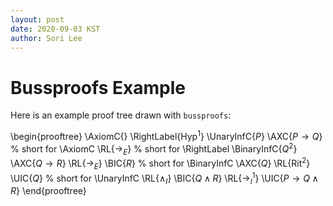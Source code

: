 ```yaml
---
layout: post
date: 2020-09-03 KST
author: Sori Lee
---
```


# Bussproofs Example

Here is an example proof tree drawn with `bussproofs`:

\begin{prooftree}
      \AxiomC{}
      \RightLabel{Hyp$^{1}$}
      \UnaryInfC{$P$}
            \AXC{$P\to Q$} % short for \AxiomC
      \RL{$\to_E$} % short for \RightLabel
      \BinaryInfC{$Q^2$}
                  \AXC{$Q\to R$}
      \RL{$\to_E$}
      \BIC{$R$} % short for \BinaryInfC
                        \AXC{$Q$}
                        \RL{Rit$^2$}
                        \UIC{$Q$} % short for \UnaryInfC
      \RL{$\wedge_I$}
      \BIC{$Q\wedge R$}
      \RL{$\to_I$$^1$}
      \UIC{$P\to Q\wedge R$}
\end{prooftree}
